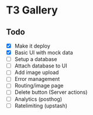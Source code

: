 # T3 Gallery

## Todo

- [x] Make it deploy
- [x] Basic UI with mock data
- [ ] Setup a database
- [ ] Attach database to UI
- [ ] Add image upload
- [ ] Error management
- [ ] Routing/image page
- [ ] Delete button (Server actions)
- [ ] Analytics (posthog)
- [ ] Ratelimiting (upstash)
